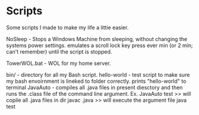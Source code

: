 # Scripts

Some scripts I made to make my life a littie easier.

NoSleep - Stops a Windows Machine from sleeping, without changing the systems power settings. emulates a scroll lock key press ever min (or 2 min; can't remember) until the script is stopped.

TowerWOL.bat - WOL for my home server.

bin/ -  directory for all my Bash script.
  hello-world - test script to make sure my bash envoirnment is lineked to folder correctly. prints "hello-world" to terminal
  JavaAuto -  compiles all .java files in present diesctory and then runs the .class file of the command line argument.
      Ex. JavaAuto test
          >> will copile all .java files in dir
          javac .java
          >> will execute the argument file
          java test
